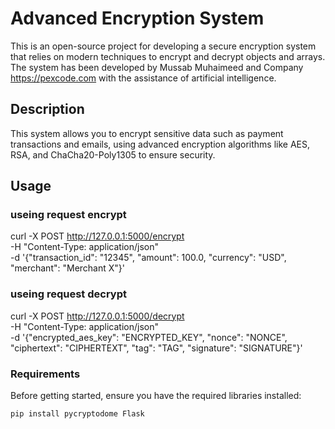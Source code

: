 # Advanced Encryption System

This is an open-source project for developing a secure encryption system that relies on modern techniques to encrypt and decrypt objects and arrays. The system has been developed by Mussab Muhaimeed and Company https://pexcode.com with the assistance of artificial intelligence.

## Description

This system allows you to encrypt sensitive data such as payment transactions and emails, using advanced encryption algorithms like AES, RSA, and ChaCha20-Poly1305 to ensure security.

## Usage

### useing request encrypt
curl -X POST http://127.0.0.1:5000/encrypt \
-H "Content-Type: application/json" \
-d '{"transaction_id": "12345", "amount": 100.0, "currency": "USD", "merchant": "Merchant X"}'



### useing request decrypt

curl -X POST http://127.0.0.1:5000/decrypt \
-H "Content-Type: application/json" \
-d '{"encrypted_aes_key": "ENCRYPTED_KEY", "nonce": "NONCE", "ciphertext": "CIPHERTEXT", "tag": "TAG", "signature": "SIGNATURE"}'



### Requirements

Before getting started, ensure you have the required libraries installed:

```bash
pip install pycryptodome Flask




